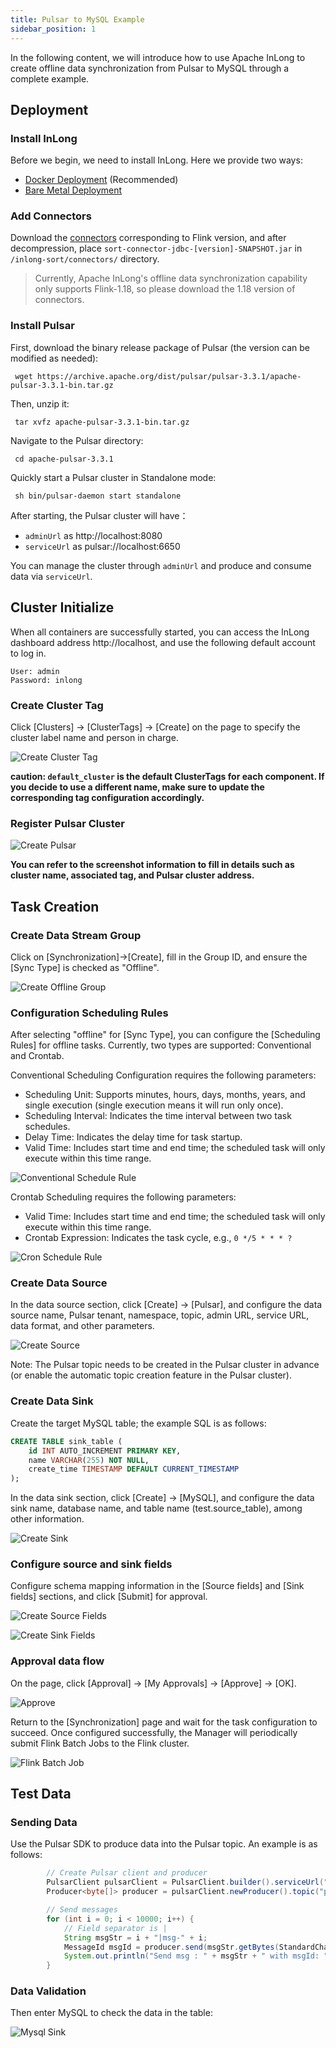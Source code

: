 ```yaml
---
title: Pulsar to MySQL Example
sidebar_position: 1
---
```


In the following content, we will introduce how to use Apache InLong to create offline data synchronization from Pulsar to MySQL through a complete example.

## Deployment
### Install InLong

Before we begin, we need to install InLong. Here we provide two ways:
- [Docker Deployment](deployment/docker.md) (Recommended)
- [Bare Metal Deployment](deployment/bare_metal.md)

### Add Connectors

Download the [connectors](https://inlong.apache.org/downloads/) corresponding to Flink version, and after decompression, place `sort-connector-jdbc-[version]-SNAPSHOT.jar` in `/inlong-sort/connectors/` directory.
> Currently, Apache InLong's offline data synchronization capability only supports Flink-1.18, so please download the 1.18 version of connectors.

### Install Pulsar
First, download the binary release package of Pulsar (the version can be modified as needed):

```shell
 wget https://archive.apache.org/dist/pulsar/pulsar-3.3.1/apache-pulsar-3.3.1-bin.tar.gz
```
Then, unzip it:
```shell
 tar xvfz apache-pulsar-3.3.1-bin.tar.gz
```
Navigate to the Pulsar directory:
```shell
 cd apache-pulsar-3.3.1
```
Quickly start a Pulsar cluster in Standalone mode:
```shell
 sh bin/pulsar-daemon start standalone
```
After starting, the Pulsar cluster will have： 
- `adminUrl` as http://localhost:8080 
- `serviceUrl` as pulsar://localhost:6650

You can manage the cluster through `adminUrl` and produce and consume data via `serviceUrl`.

## Cluster Initialize
When all containers are successfully started, you can access the InLong dashboard address http://localhost, and use the following default account to log in.
```
User: admin
Password: inlong
```

### Create Cluster Tag
Click [Clusters] -> [ClusterTags] -> [Create] on the page to specify the cluster label name and person in charge.

![Create Cluster Tag](img/pulsar_mysql/cluster_tag.png)

**caution: `default_cluster` is the default ClusterTags for each component. If you decide to use a different name, make sure to update the corresponding tag configuration accordingly.**

### Register Pulsar Cluster

![Create Pulsar](img/pulsar_mysql/create_pulsar_cluster.png)

**You can refer to the screenshot information to fill in details such as cluster name, associated tag, and Pulsar cluster address.**

## Task Creation
### Create Data Stream Group
Click on [Synchronization]→[Create], fill in the Group ID, and ensure the [Sync Type] is checked as "Offline".


![Create Offline Group](img/pulsar_mysql/create_offline_group.png)

### Configuration Scheduling Rules
After selecting "offline" for [Sync Type], you can configure the [Scheduling Rules] for offline tasks. Currently, two types are supported: Conventional and Crontab.

Conventional Scheduling Configuration requires the following parameters:
- Scheduling Unit: Supports minutes, hours, days, months, years, and single execution (single execution means it will run only once).
- Scheduling Interval: Indicates the time interval between two task schedules.
- Delay Time: Indicates the delay time for task startup.
- Valid Time: Includes start time and end time; the scheduled task will only execute within this time range.

![Conventional Schedule Rule](img/pulsar_mysql/conventional_schedule.png)

Crontab Scheduling requires the following parameters:
- Valid Time: Includes start time and end time; the scheduled task will only execute within this time range.
- Crontab Expression: Indicates the task cycle, e.g., `0 */5 * * * ?`

![Cron Schedule Rule](img/pulsar_mysql/cron_schedule.png)

### Create Data Source
In the data source section, click [Create] → [Pulsar], and configure the data source name, Pulsar tenant, namespace, topic, admin URL, service URL, data format, and other parameters.

![Create Source](img/pulsar_mysql/source.png)

Note: The Pulsar topic needs to be created in the Pulsar cluster in advance (or enable the automatic topic creation feature in the Pulsar cluster).

### Create Data Sink

Create the target MySQL table; the example SQL is as follows:

```sql
CREATE TABLE sink_table (
    id INT AUTO_INCREMENT PRIMARY KEY,
    name VARCHAR(255) NOT NULL,
    create_time TIMESTAMP DEFAULT CURRENT_TIMESTAMP
);
```

In the data sink section, click [Create] → [MySQL], and configure the data sink name, database name, and table name (test.source_table), among other information.

![Create Sink](img/pulsar_mysql/sink.png)

### Configure source and sink fields

Configure schema mapping information in the [Source fields] and [Sink fields] sections, and click [Submit] for approval.

![Create Source Fields](img/pulsar_mysql/source_fields.png)

![Create Sink Fields](img/pulsar_mysql/sink_fields.png)

### Approval data flow

On the page, click [Approval] -> [My Approvals] -> [Approve] → [OK].

![Approve](img/pulsar_mysql/approve.png)

Return to the [Synchronization] page and wait for the task configuration to succeed. Once configured successfully, the Manager will periodically submit Flink Batch Jobs to the Flink cluster.

![Flink Batch Job](img/pulsar_mysql/flink_batch_job.png)

## Test Data
### Sending Data

Use the Pulsar SDK to produce data into the Pulsar topic. An example is as follows:
```java
        // Create Pulsar client and producer
        PulsarClient pulsarClient = PulsarClient.builder().serviceUrl("pulsar://localhost:6650").build();
        Producer<byte[]> producer = pulsarClient.newProducer().topic("public/default/test").create();

        // Send messages
        for (int i = 0; i < 10000; i++) {
            // Field separator is |
            String msgStr = i + "|msg-" + i;
            MessageId msgId = producer.send(msgStr.getBytes(StandardCharsets.UTF_8));
            System.out.println("Send msg : " + msgStr + " with msgId: " + msgId);
        }
```

### Data Validation

Then enter MySQL to check the data in the table:

![Mysql Sink](img/pulsar_mysql/mysql_sink.png)
